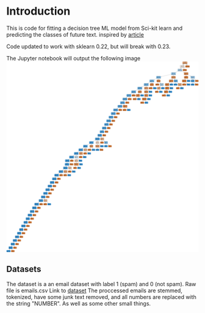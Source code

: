 # Introduction

This is code for fitting a decision tree ML model from Sci-kit learn and predicting the classes of future text.
inspired by [article](https://medium.com/@rnbrown/creating-and-visualizing-decision-trees-with-python-f8e8fa394176)

Code updated to work with sklearn 0.22, but will break with 0.23.

The Jupyter notebook will output the following image
![Decision Tree!](DecisionTree.png "Decision Tree")

## Datasets

The dataset is a an email dataset with label 1 (spam) and 0 (not spam). Raw file is emails.csv
Link to [dataset](https://www.kaggle.com/karthickveerakumar/spam-filter/version/1)
The proccessed emails are stemmed, tokenized, have some junk text removed, and all numbers are replaced with the string "NUMBER". As well as some other small things.
